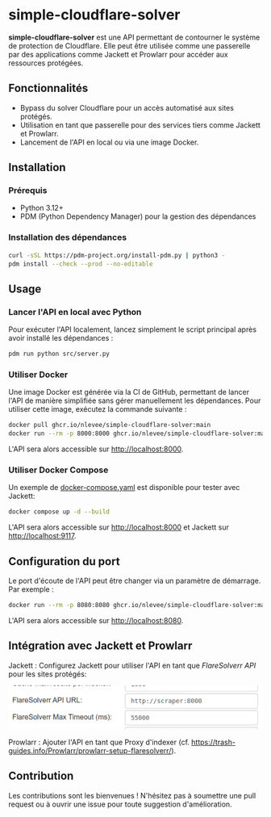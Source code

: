 # simple-cloudflare-solver

**simple-cloudflare-solver** est une API permettant de contourner le système de protection de Cloudflare. Elle peut être utilisée comme une passerelle par des applications comme Jackett et Prowlarr pour accéder aux ressources protégées.

## Fonctionnalités

- Bypass du solver Cloudflare pour un accès automatisé aux sites protégés.
- Utilisation en tant que passerelle pour des services tiers comme Jackett et Prowlarr.
- Lancement de l'API en local ou via une image Docker.

## Installation

### Prérequis

- Python 3.12+
- PDM (Python Dependency Manager) pour la gestion des dépendances

### Installation des dépendances

```bash
curl -sSL https://pdm-project.org/install-pdm.py | python3 -
pdm install --check --prod --no-editable
```

## Usage

### Lancer l'API en local avec Python

Pour exécuter l'API localement, lancez simplement le script principal après avoir installé les dépendances :

```bash
pdm run python src/server.py
```

### Utiliser Docker

Une image Docker est générée via la CI de GitHub, permettant de lancer l'API de manière simplifiée sans gérer manuellement les dépendances. Pour utiliser cette image, exécutez la commande suivante :

```bash
docker pull ghcr.io/nlevee/simple-cloudflare-solver:main
docker run --rm -p 8000:8000 ghcr.io/nlevee/simple-cloudflare-solver:main
```

L'API sera alors accessible sur <http://localhost:8000>.

### Utiliser Docker Compose

Un exemple de [docker-compose.yaml](docker-compose.yml) est disponible pour tester avec Jackett:

```bash
docker compose up -d --build
```

L'API sera alors accessible sur <http://localhost:8000> et Jackett sur <http://localhost:9117>.

## Configuration du port

Le port d'écoute de l'API peut être changer via un paramètre de démarrage. Par exemple :

```bash
docker run --rm -p 8080:8080 ghcr.io/nlevee/simple-cloudflare-solver:main --port 8080
```

L'API sera alors accessible sur <http://localhost:8080>.

## Intégration avec Jackett et Prowlarr

Jackett : Configurez Jackett pour utiliser l'API en tant que *FlareSolverr API* pour les sites protégés:

![jackett](.assets/image.png)

Prowlarr : Ajouter l'API en tant que Proxy d'indexer (cf. <https://trash-guides.info/Prowlarr/prowlarr-setup-flaresolverr/>).

## Contribution

Les contributions sont les bienvenues ! N'hésitez pas à soumettre une pull request ou à ouvrir une issue pour toute suggestion d'amélioration.
